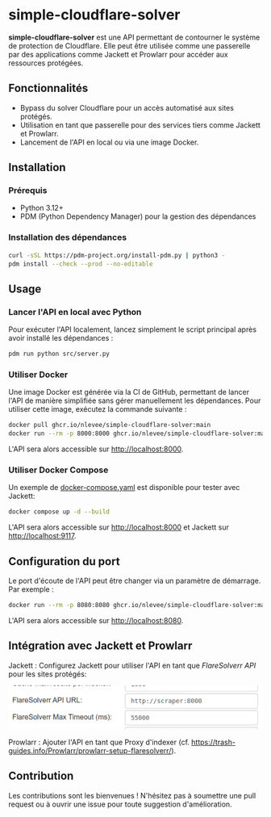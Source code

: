 # simple-cloudflare-solver

**simple-cloudflare-solver** est une API permettant de contourner le système de protection de Cloudflare. Elle peut être utilisée comme une passerelle par des applications comme Jackett et Prowlarr pour accéder aux ressources protégées.

## Fonctionnalités

- Bypass du solver Cloudflare pour un accès automatisé aux sites protégés.
- Utilisation en tant que passerelle pour des services tiers comme Jackett et Prowlarr.
- Lancement de l'API en local ou via une image Docker.

## Installation

### Prérequis

- Python 3.12+
- PDM (Python Dependency Manager) pour la gestion des dépendances

### Installation des dépendances

```bash
curl -sSL https://pdm-project.org/install-pdm.py | python3 -
pdm install --check --prod --no-editable
```

## Usage

### Lancer l'API en local avec Python

Pour exécuter l'API localement, lancez simplement le script principal après avoir installé les dépendances :

```bash
pdm run python src/server.py
```

### Utiliser Docker

Une image Docker est générée via la CI de GitHub, permettant de lancer l'API de manière simplifiée sans gérer manuellement les dépendances. Pour utiliser cette image, exécutez la commande suivante :

```bash
docker pull ghcr.io/nlevee/simple-cloudflare-solver:main
docker run --rm -p 8000:8000 ghcr.io/nlevee/simple-cloudflare-solver:main
```

L'API sera alors accessible sur <http://localhost:8000>.

### Utiliser Docker Compose

Un exemple de [docker-compose.yaml](docker-compose.yml) est disponible pour tester avec Jackett:

```bash
docker compose up -d --build
```

L'API sera alors accessible sur <http://localhost:8000> et Jackett sur <http://localhost:9117>.

## Configuration du port

Le port d'écoute de l'API peut être changer via un paramètre de démarrage. Par exemple :

```bash
docker run --rm -p 8080:8080 ghcr.io/nlevee/simple-cloudflare-solver:main --port 8080
```

L'API sera alors accessible sur <http://localhost:8080>.

## Intégration avec Jackett et Prowlarr

Jackett : Configurez Jackett pour utiliser l'API en tant que *FlareSolverr API* pour les sites protégés:

![jackett](.assets/image.png)

Prowlarr : Ajouter l'API en tant que Proxy d'indexer (cf. <https://trash-guides.info/Prowlarr/prowlarr-setup-flaresolverr/>).

## Contribution

Les contributions sont les bienvenues ! N'hésitez pas à soumettre une pull request ou à ouvrir une issue pour toute suggestion d'amélioration.
